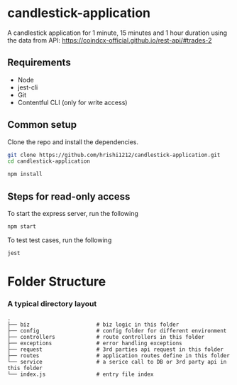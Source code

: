 # candlestick-application
A candlestick application for 1 minute, 15 minutes and 1 hour duration using the data from API: https://coindcx-official.github.io/rest-api/#trades-2

## Requirements

* Node 
* jest-cli
* Git
* Contentful CLI (only for write access)

## Common setup

Clone the repo and install the dependencies.

```bash
git clone https://github.com/hrishi1212/candlestick-application.git
cd candlestick-application
```

```bash
npm install
```

## Steps for read-only access

To start the express server, run the following

```bash
npm start
```
To test test cases, run the following

```bash
jest
```

Folder Structure
============================

### A typical directory layout

    .
    ├── biz                     # biz logic in this folder
    ├── config                  # config folder for different environment 
    ├── controllers             # route controllers in this folder
    ├── exceptions              # error handling exceptions 
    ├── request                 # 3rd parties api request in this folder
    ├── routes                  # application routes define in this folder
    └── service                 # a serice call to DB or 3rd party api in this folder
    └── index.js                # entry file index

